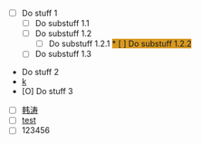 * [ ] Do stuff 1
  * [ ] Do substuff 1.1
  * [ ] Do substuff 1.2
    * [ ] Do substuff 1.2.1
<span style="background:#d79921;">    * [ ] Do substuff 1.2.2</span>
  * [ ] Do substuff 1.3
* Do stuff 2
* [k](k.md)
* [O] Do stuff 3
* [ ] [韩涛](韩涛.md)
* [ ] [test](test.md)
* [ ] 123456
